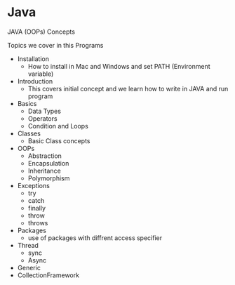 # Java
JAVA (OOPs) Concepts

Topics we cover in this Programs

- Installation
    - How to install in Mac and Windows and set PATH (Environment variable)
- Introduction
    - This covers initial concept and we learn how to write in JAVA and run program
- Basics
    - Data Types
    - Operators
    - Condition and Loops
- Classes
    - Basic Class concepts
- OOPs
    - Abstraction
    - Encapsulation
    - Inheritance
    - Polymorphism
- Exceptions
    - try
    - catch
    - finally
    - throw
    - throws
- Packages
    - use of packages with diffrent access specifier
- Thread
    - sync
    - Async
- Generic
- CollectionFramework